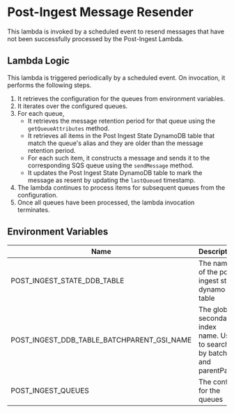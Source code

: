 # Post-Ingest Message Resender

This lambda is invoked by a scheduled event to resend messages that have not been successfully processed by the Post-Ingest Lambda.

## Lambda Logic
This lambda is triggered periodically by a scheduled event. On invocation, it performs the following steps.
1. It retrieves the configuration for the queues from environment variables.
2. It iterates over the configured queues.
3. For each queue,
   * It retrieves the message retention period for that queue using the `getQueueAttributes` method.
   * It retrieves all items in the Post Ingest State DynamoDB table that match the queue's alias and they are older than the message retention period.
   * For each such item, it constructs a message and sends it to the corresponding SQS queue using the `sendMessage` method.
   * It updates the Post Ingest State DynamoDB table to mark the message as resent by updating the `lastQueued` timestamp.
4. The lambda continues to process items for subsequent queues from the configuration.
5. Once all queues have been processed, the lambda invocation terminates.
 

## Environment Variables

| Name                                       | Description                                                               |
|--------------------------------------------|---------------------------------------------------------------------------|
| POST_INGEST_STATE_DDB_TABLE                | The name of the post ingest state dynamo table                            |
| POST_INGEST_DDB_TABLE_BATCHPARENT_GSI_NAME | The global secondary index name. Used to search by batchId and parentPath |
| POST_INGEST_QUEUES                         | The config for the queues                                                 |

 